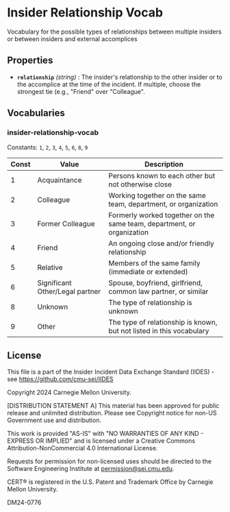 # Insider Relationship Vocab

Vocabulary for the possible types of relationships between multiple insiders or between insiders and external accomplices

## Properties

- **`relationship`** _(string)_ : The insider's relationship to the other insider or to the accomplice at the time of the incident. If multiple, choose the strongest tie (e.g., "Friend" over "Colleague".

## Vocabularies

### insider-relationship-vocab

Constants: `1`, `2`, `3`, `4`, `5`, `6`, `8`, `9`

| Const | Value                           | Description                                                            |
| ----- | ------------------------------- | ---------------------------------------------------------------------- |
| 1     | Acquaintance                    | Persons known to each other but not otherwise close                    |
| 2     | Colleague                       | Working together on the same team, department, or organization         |
| 3     | Former Colleague                | Formerly worked together on the same team, department, or organization |
| 4     | Friend                          | An ongoing close and/or friendly relationship                          |
| 5     | Relative                        | Members of the same family (immediate or extended)                     |
| 6     | Significant Other/Legal partner | Spouse, boyfriend, girlfriend, common law partner, or similar          |
| 8     | Unknown                         | The type of relationship is unknown                                    |
| 9     | Other                           | The type of relationship is known, but not listed in this vocabulary   |

## License

This file is a part of the Insider Incident Data Exchange Standard (IIDES) - see https://github.com/cmu-sei/IIDES

Copyright 2024 Carnegie Mellon University.

[DISTRIBUTION STATEMENT A] This material has been approved for public release and unlimited distribution. Please see Copyright notice for non-US Government use and distribution.

This work is provided \"AS-IS\" with \"NO WARRANTIES OF ANY KIND - EXPRESS OR IMPLIED\" and is licensed under a Creative Commons Attribution-NonCommercial 4.0 International License.

Requests for permission for non-licensed uses should be directed to the Software Engineering Institute at permission@sei.cmu.edu.

CERT® is registered in the U.S. Patent and Trademark Office by Carnegie Mellon University.

DM24-0776
